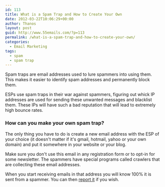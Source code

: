 ```yaml
---
id: 113
title: What is a Spam Trap and How to Create Your Own
date: 2012-03-22T10:06:29+00:00
author: Thanos
layout: post
guid: http://www.55emails.com/?p=113
permalink: /what-is-a-spam-trap-and-how-to-create-your-own/
categories:
  - Email Marketing
tags:
  - spam
  - spam trap
---
```

Spam traps are email addresses used to lure spammers into using them. This makes it easier to identify spam addresses and permanently block them.

ESPs use spam traps in their war against spammers, figuring out whick IP addresses are used for sending these unwanted messages and blacklist them. These IPs will have such a bad reputation that will lead to extremely high bounce rates.

### How can you make your own spam trap?

The only thing you have to do is create a new email address with the ESP of your choice (it doesn't matter if it's gmail, hotmail, yahoo or your own domain) and put it somewhere in your website or your blog.

Make sure you don't use this email in any registration form or to opt-in for some newsletter. The spammers have special programs called crawlers that are collecting these email addresses.

When you start receiving emails in that address you will know 100% it is sent from a spammer. You can then [report it](http://www.55emails.com/where-to-report-spam/ "Where to report spam") if you wish.
